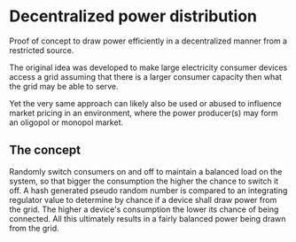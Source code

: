 # Decentralized power distribution
Proof of concept to draw power efficiently in a decentralized manner from a restricted source.

The original idea was developed to make large electricity consumer devices access a grid assuming that there is a larger consumer capacity then what the grid may be able to serve.

Yet the very same approach can likely also be used or abused to influence market pricing in an environment, where the power producer(s) may form an oligopol or monopol market.

## The concept

Randomly switch consumers on and off to maintain a balanced load on the system, so that bigger the consumption the higher the chance to switch it off. A hash generated pseudo random number is compared to an integrating regulator value to determine by chance if a device shall draw power from the grid. The higher a device's consumption the lower its chance of being connected. All this ultimately results in a fairly balanced power being drawn from the grid.
